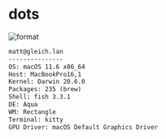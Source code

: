 
# dots

![format](https://github.com/gleich/dots/workflows/format/badge.svg)

```txt
matt@gleich.lan 
--------------- 
OS: macOS 11.6 x86_64 
Host: MacBookPro16,1 
Kernel: Darwin 20.6.0 
Packages: 235 (brew) 
Shell: fish 3.3.1 
DE: Aqua 
WM: Rectangle 
Terminal: kitty 
GPU Driver: macOS Default Graphics Driver 
```
